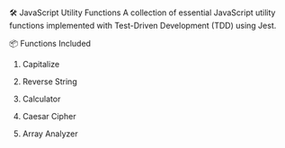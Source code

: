 🛠️ JavaScript Utility Functions
A collection of essential JavaScript utility functions implemented with Test-Driven Development (TDD) using Jest.

📦 Functions Included
1. Capitalize



2. Reverse String



3. Calculator


4. Caesar Cipher



5. Array Analyzer

